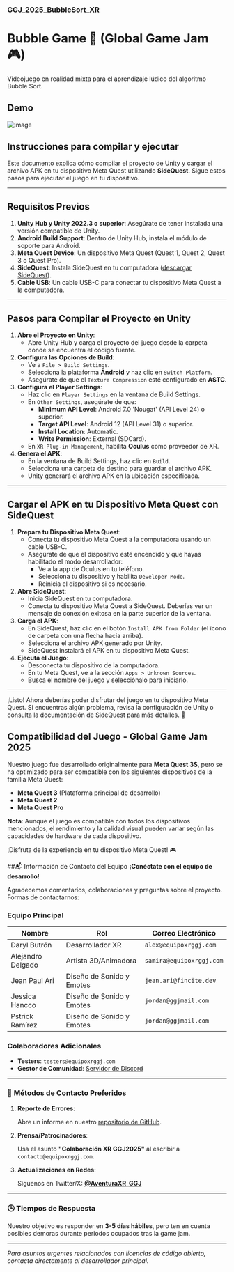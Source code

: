 ### GGJ_2025_BubbleSort_XR
# Bubble Game 🎈 (Global Game Jam 🎮) 
Videojuego en realidad mixta para el aprendizaje lúdico del algoritmo Bubble Sort.

## Demo
![image](https://github.com/user-attachments/assets/7591d6db-8f21-4293-8f5d-4a57221e0ab2)

## Instrucciones para compilar y ejecutar
Este documento explica cómo compilar el proyecto de Unity y cargar el archivo APK en tu dispositivo Meta Quest utilizando **SideQuest**. Sigue estos pasos para ejecutar el juego en tu dispositivo.

---

## Requisitos Previos

1. **Unity Hub y Unity 2022.3 o superior**: Asegúrate de tener instalada una versión compatible de Unity.
2. **Android Build Support**: Dentro de Unity Hub, instala el módulo de soporte para Android.
3. **Meta Quest Device**: Un dispositivo Meta Quest (Quest 1, Quest 2, Quest 3 o Quest Pro).
4. **SideQuest**: Instala SideQuest en tu computadora ([descargar SideQuest](https://sidequestvr.com/)).
5. **Cable USB**: Un cable USB-C para conectar tu dispositivo Meta Quest a la computadora.

---

## Pasos para Compilar el Proyecto en Unity

1. **Abre el Proyecto en Unity**:
    - Abre Unity Hub y carga el proyecto del juego desde la carpeta donde se encuentra el código fuente.
2. **Configura las Opciones de Build**:
    - Ve a `File > Build Settings`.
    - Selecciona la plataforma **Android** y haz clic en `Switch Platform`.
    - Asegúrate de que el `Texture Compression` esté configurado en **ASTC**.
3. **Configura el Player Settings**:
    - Haz clic en `Player Settings` en la ventana de Build Settings.
    - En `Other Settings`, asegúrate de que:
        - **Minimum API Level**: Android 7.0 'Nougat' (API Level 24) o superior.
        - **Target API Level**: Android 12 (API Level 31) o superior.
        - **Install Location**: Automatic.
        - **Write Permission**: External (SDCard).
    - En `XR Plug-in Management`, habilita **Oculus** como proveedor de XR.
4. **Genera el APK**:
    - En la ventana de Build Settings, haz clic en `Build`.
    - Selecciona una carpeta de destino para guardar el archivo APK.
    - Unity generará el archivo APK en la ubicación especificada.

---

## Cargar el APK en tu Dispositivo Meta Quest con SideQuest

1. **Prepara tu Dispositivo Meta Quest**:
    - Conecta tu dispositivo Meta Quest a la computadora usando un cable USB-C.
    - Asegúrate de que el dispositivo esté encendido y que hayas habilitado el modo desarrollador:
        - Ve a la app de Oculus en tu teléfono.
        - Selecciona tu dispositivo y habilita `Developer Mode`.
        - Reinicia el dispositivo si es necesario.
2. **Abre SideQuest**:
    - Inicia SideQuest en tu computadora.
    - Conecta tu dispositivo Meta Quest a SideQuest. Deberías ver un mensaje de conexión exitosa en la parte superior de la ventana.
3. **Carga el APK**:
    - En SideQuest, haz clic en el botón `Install APK from Folder` (el ícono de carpeta con una flecha hacia arriba).
    - Selecciona el archivo APK generado por Unity.
    - SideQuest instalará el APK en tu dispositivo Meta Quest.
4. **Ejecuta el Juego**:
    - Desconecta tu dispositivo de la computadora.
    - En tu Meta Quest, ve a la sección `Apps > Unknown Sources`.
    - Busca el nombre del juego y selecciónalo para iniciarlo.

---

¡Listo! Ahora deberías poder disfrutar del juego en tu dispositivo Meta Quest. Si encuentras algún problema, revisa la configuración de Unity o consulta la documentación de SideQuest para más detalles. 🚀

## Compatibilidad del Juego - Global Game Jam 2025
Nuestro juego fue desarrollado originalmente para **Meta Quest 3S**, pero se ha optimizado para ser compatible con los siguientes dispositivos de la familia Meta Quest:

- **Meta Quest 3** (Plataforma principal de desarrollo)
- **Meta Quest 2**
- **Meta Quest Pro**

**Nota**: Aunque el juego es compatible con todos los dispositivos mencionados, el rendimiento y la calidad visual pueden variar según las capacidades de hardware de cada dispositivo. 

¡Disfruta de la experiencia en tu dispositivo Meta Quest! 🎮

##📬 Información de Contacto del Equipo
**¡Conéctate con el equipo de desarrollo!**

Agradecemos comentarios, colaboraciones y preguntas sobre el proyecto. Formas de contactarnos:

### **Equipo Principal**

| Nombre | Rol | Correo Electrónico |
| --- | --- | --- |
| Daryl Butrón | Desarrollador XR | `alex@equipoxrggj.com` |
| Alejandro Delgado | Artista 3D/Animadora | `samira@equipoxrggj.com` |
| Jean Paul Ari | Diseño de Sonido y Emotes | `jean.ari@fincite.dev` |
| Jessica Hancco | Diseño de Sonido y Emotes | `jordan@ggjmail.com` |
| Pstrick Ramírez | Diseño de Sonido y Emotes | `jordan@ggjmail.com` |

### **Colaboradores Adicionales**

- **Testers**: `testers@equipoxrggj.com`
- **Gestor de Comunidad**: [Servidor de Discord](https://discord.gg/tu-enlace)

---

### 📍 **Métodos de Contacto Preferidos**

1. **Reporte de Errores**:
    
    Abre un informe en nuestro [repositorio de GitHub](https://github.com/tu-usuario/xr-aventura-ggj2025/issues).
    
2. **Prensa/Patrocinadores**:
    
    Usa el asunto **"Colaboración XR GGJ2025"** al escribir a `contacto@equipoxrggj.com`.
    
3. **Actualizaciones en Redes**:
    
    Síguenos en Twitter/X: [**@AventuraXR_GGJ**](https://twitter.com/)
    

---

### 🕒 **Tiempos de Respuesta**

Nuestro objetivo es responder en **3-5 días hábiles**, pero ten en cuenta posibles demoras durante periodos ocupados tras la game jam.

---

*Para asuntos urgentes relacionados con licencias de código abierto, contacta directamente al desarrollador principal.*
